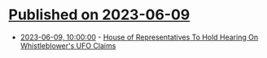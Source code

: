 # [Published on 2023-06-09](index.md)

* [2023-06-09, 10:00:00](https://entertainment.slashdot.org/story/23/06/09/0313251/house-of-representatives-to-hold-hearing-on-whistleblowers-ufo-claims?utm_source=rss1.0mainlinkanon&utm_medium=feed) - [House of Representatives To Hold Hearing On Whistleblower's UFO Claims](https://entertainment.slashdot.org/story/23/06/09/0313251/house-of-representatives-to-hold-hearing-on-whistleblowers-ufo-claims?utm_source=rss1.0mainlinkanon&utm_medium=feed)
